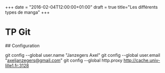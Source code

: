 +++
date = "2016-02-04T12:00:00+01:00"
draft = true
title="Les différents types de manga"
+++

# TP Git
## Configuration

git config --global user.name "Janzegers Axel"
git config --global user.email "axeljanzegers@gmail.com"
git config --global http.proxy http://cache.univ-lille1.fr:3128
